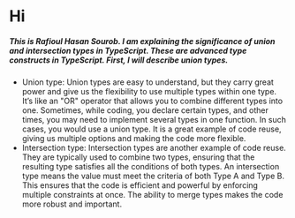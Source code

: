 # Hi 
##### This is Rafioul Hasan Sourob. I am explaining the significance of union and intersection types in TypeScript. These are advanced type constructs in TypeScript. First, I will describe union types.
- Union type:
Union types are easy to understand, but they carry great power and give us the flexibility to use multiple types within one type. It’s like an "OR" operator that allows you to combine different types into one. Sometimes, while coding, you declare certain types, and other times, you may need to implement several types in one function. In such cases, you would use a union type. It is a great example of code reuse, giving us multiple options and making the code more flexible.
- Intersection type:
Intersection types are another example of code reuse. They are typically used to combine two types, ensuring that the resulting type satisfies all the conditions of both types. An intersection type means the value must meet the criteria of both Type A and Type B. This ensures that the code is efficient and powerful by enforcing multiple constraints at once. The ability to merge types makes the code more robust and important.
  

